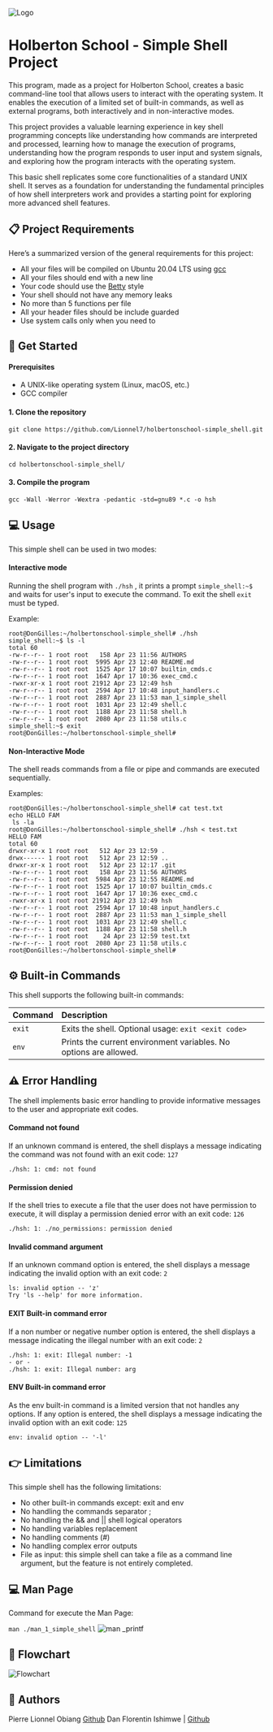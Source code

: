 ![Logo](https://encrypted-tbn0.gstatic.com/images?q=tbn:ANd9GcTob-PjCKECdAeaKJ2385YR9AKZhyGR30ngAw&s)


# Holberton School - Simple Shell Project

This program, made as a project for Holberton School, creates a basic command-line tool that allows users to interact with the operating system. It enables the execution of a limited set of built-in commands, as well as external programs, both interactively and in non-interactive modes.

This project provides a valuable learning experience in key shell programming concepts like understanding how commands are interpreted and processed, learning how to manage the execution of programs, understanding how the program responds to user input and system signals, and exploring how the program interacts with the operating system.

This basic shell replicates some core functionalities of a standard UNIX shell. It serves as a foundation for understanding the fundamental principles of how shell interpreters work and provides a starting point for exploring more advanced shell features.


## 📋 Project Requirements

Here’s a summarized version of the general requirements for this project:

- All your files will be compiled on Ubuntu 20.04 LTS using [gcc](https://gcc.gnu.org/install/)
- All your files should end with a new line
- Your code should use the [Betty](https://github.com/hs-hq/Betty) style
- Your shell should not have any memory leaks
- No more than 5 functions per file
- All your header files should be include guarded
- Use system calls only when you need to
## 🚀 Get Started

#### Prerequisites
- A UNIX-like operating system (Linux, macOS, etc.)
- GCC compiler

#### 1. Clone the repository
```
git clone https://github.com/Lionnel7/holbertonschool-simple_shell.git
```

#### 2. Navigate to the project directory
```
cd holbertonschool-simple_shell/
```

#### 3. Compile the program
```
gcc -Wall -Werror -Wextra -pedantic -std=gnu89 *.c -o hsh
```


## ‍💻 Usage

This simple shell can be used in two modes:

#### Interactive mode
Running the shell program with `./hsh` , it prints a prompt `simple_shell:~$` and waits for user's input to execute the command. To exit the shell `exit` must be typed.

Example:
```
root@DonGilles:~/holbertonschool-simple_shell# ./hsh
simple_shell:~$ ls -l
total 60
-rw-r--r-- 1 root root   158 Apr 23 11:56 AUTHORS
-rw-r--r-- 1 root root  5995 Apr 23 12:40 README.md
-rw-r--r-- 1 root root  1525 Apr 17 10:07 builtin_cmds.c
-rw-r--r-- 1 root root  1647 Apr 17 10:36 exec_cmd.c
-rwxr-xr-x 1 root root 21912 Apr 23 12:49 hsh
-rw-r--r-- 1 root root  2594 Apr 17 10:48 input_handlers.c
-rw-r--r-- 1 root root  2887 Apr 23 11:53 man_1_simple_shell
-rw-r--r-- 1 root root  1031 Apr 23 12:49 shell.c
-rw-r--r-- 1 root root  1188 Apr 23 11:58 shell.h
-rw-r--r-- 1 root root  2080 Apr 23 11:58 utils.c
simple_shell:~$ exit
root@DonGilles:~/holbertonschool-simple_shell#
```

#### Non-Interactive Mode
The shell reads commands from a file or pipe and commands are executed sequentially.

Examples:
```
root@DonGilles:~/holbertonschool-simple_shell# cat test.txt
echo HELLO FAM
 ls -la
root@DonGilles:~/holbertonschool-simple_shell# ./hsh < test.txt
HELLO FAM
total 60
drwxr-xr-x 1 root root   512 Apr 23 12:59 .
drwx------ 1 root root   512 Apr 23 12:59 ..
drwxr-xr-x 1 root root   512 Apr 23 12:17 .git
-rw-r--r-- 1 root root   158 Apr 23 11:56 AUTHORS
-rw-r--r-- 1 root root  5984 Apr 23 12:55 README.md
-rw-r--r-- 1 root root  1525 Apr 17 10:07 builtin_cmds.c
-rw-r--r-- 1 root root  1647 Apr 17 10:36 exec_cmd.c
-rwxr-xr-x 1 root root 21912 Apr 23 12:49 hsh
-rw-r--r-- 1 root root  2594 Apr 17 10:48 input_handlers.c
-rw-r--r-- 1 root root  2887 Apr 23 11:53 man_1_simple_shell
-rw-r--r-- 1 root root  1031 Apr 23 12:49 shell.c
-rw-r--r-- 1 root root  1188 Apr 23 11:58 shell.h
-rw-r--r-- 1 root root    24 Apr 23 12:59 test.txt
-rw-r--r-- 1 root root  2080 Apr 23 11:58 utils.c
root@DonGilles:~/holbertonschool-simple_shell#
```
## ⚙️ Built-in Commands

This shell supports the following built-in commands:

| Command | Description                |
| :-------- | :------------------------- |
| `exit` | Exits the shell. Optional usage: `exit <exit code>` |
| `env` | Prints the current environment variables. No options are allowed.|

## ⚠️ Error Handling

The shell implements basic error handling to provide informative messages to the user and appropriate exit codes.

#### Command not found
If an unknown command is entered, the shell displays a message indicating the command was not found with an exit code: `127`

```
./hsh: 1: cmd: not found
```
#### Permission denied
If the shell tries to execute a file that the user does not have permission to execute, it will display a permission denied error with an exit code: `126`

```
./hsh: 1: ./no_permissions: permission denied
```
#### Invalid command argument
If an unknown command option is entered, the shell displays a message indicating the invalid option with an exit code: `2`
```
ls: invalid option -- 'z'
Try 'ls --help' for more information.
```
#### EXIT Built-in command error
If a non number or negative number option is entered, the shell displays a message indicating the illegal number with an exit code: `2`
```
./hsh: 1: exit: Illegal number: -1
- or -
./hsh: 1: exit: Illegal number: arg
```
#### ENV Built-in command error
As the env built-in command is a limited version that not handles any options. If any option is entered, the shell displays a message indicating the invalid option with an exit code: `125`
```
env: invalid option -- '-l'
```

## 👉 Limitations
This simple shell has the following limitations:

- No other built-in commands except: exit and env
- No handling the commands separator ;
- No handling the && and || shell logical operators
- No handling variables replacement
- No handling comments (#)
- No handling complex error outputs
- File as input: this simple shell can take a file as a command line argument, but the feature is not entirely completed.
## 💻 Man Page

Command for execute the Man Page: 

```man ./man_1_simple_shell```
![man _printf](https://ibb.co/M57tsLhv/)

## 🔁 Flowchart
![Flowchart](https://ibb.co/jvgYRJzQ/)

## 👥 Authors

Pierre Lionnel Obiang  [Github](https://github.com/Lionnel7)
Dan Florentin Ishimwe | [Github](https://github.com/danish872)
